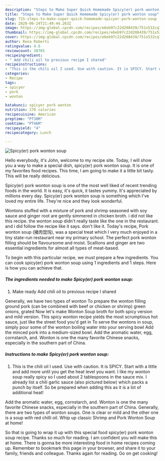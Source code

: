 ```yaml
---
description: "Steps to Make Super Quick Homemade Spicy(er) pork wonton soup"
title: "Steps to Make Super Quick Homemade Spicy(er) pork wonton soup"
slug: 715-steps-to-make-super-quick-homemade-spicyer-pork-wonton-soup
date: 2020-06-24T21:49:44.263Z
image: https://img-global.cpcdn.com/recipes/e6eb97c22d208439/751x532cq70/spicyer-pork-wonton-soup-recipe-main-photo.jpg
thumbnail: https://img-global.cpcdn.com/recipes/e6eb97c22d208439/751x532cq70/spicyer-pork-wonton-soup-recipe-main-photo.jpg
cover: https://img-global.cpcdn.com/recipes/e6eb97c22d208439/751x532cq70/spicyer-pork-wonton-soup-recipe-main-photo.jpg
author: Rena Roberts
ratingvalue: 4.6
reviewcount: 38765
recipeingredient:
- " Add chili oil to previous recipe I shared"
recipeinstructions:
- "This is the chili oil I used. Use with caution. It is SPICY. Start with a little and add more until you get the heat level you want. I like my wonton soup really spicy so I used about 2 tablespoons in the sauce mix. I already list a chili garlic sauce (also pictured below) which packs a punch by itself. So be prepared when adding this as it is a lot of additional heat!"
categories:
- Recipe
tags:
- spicyer
- pork
- wonton

katakunci: spicyer pork wonton 
nutrition: 278 calories
recipecuisine: American
preptime: "PT30M"
cooktime: "PT46M"
recipeyield: "4"
recipecategory: Lunch

---
```



![Spicy(er) pork wonton soup](https://img-global.cpcdn.com/recipes/e6eb97c22d208439/751x532cq70/spicyer-pork-wonton-soup-recipe-main-photo.jpg)

Hello everybody, it's John, welcome to my recipe site. Today, I will show you a way to make a special dish, spicy(er) pork wonton soup. It is one of my favorites food recipes. This time, I am going to make it a little bit tasty. This will be really delicious.

Spicy(er) pork wonton soup is one of the most well liked of recent trending foods in the world. It is easy, it's quick, it tastes yummy. It's appreciated by millions every day. Spicy(er) pork wonton soup is something which I've loved my entire life. They're nice and they look wonderful.

Wontons stuffed with a mixture of pork and shrimp seasoned with soy sauce and ginger root are gently simmered in chicken broth. i did not like this recipe. the wonton soup didn&#39;t really taste like the one in the restaurant. and i did follow the recipe like it says. don&#39;t like it. Today&#39;s recipe, Pork wonton soup (猪肉馄饨), was a special treat which I very much enjoyed in a tiny state-run restaurant near my primary school. The perfect pork wonton filling should be flavoursome and moist. Scallions and ginger are two essential ingredients for almost all types of meat-based.


To begin with this particular recipe, we must prepare a few ingredients. You can cook spicy(er) pork wonton soup using 1 ingredients and 1 steps. Here is how you can achieve that.

<!--inarticleads1-->

##### The ingredients needed to make Spicy(er) pork wonton soup:

1. Make ready  Add chili oil to previous recipe I shared


Generally, we have two types of wonton To prepare the wonton filling ground pork (can be combined with beef or chicken or shrimp) green onions, grated Now let&#39;s make Wonton Soup broth for both spicy version and mild version. This spicy wonton recipe yields the most scrumptious hot sauce, just like the street food you&#39;d get in To serve the wontons in soup, simply pour some of the wonton boiling water into your serving bowl Add the minced pork into a medium-sized bowl. Add the aromatic water, egg, cornstarch, and. Wonton is one the many favorite Chinese snacks, especially in the southern part of China. 

<!--inarticleads2-->

##### Instructions to make Spicy(er) pork wonton soup:

1. This is the chili oil I used. Use with caution. It is SPICY. Start with a little and add more until you get the heat level you want. I like my wonton soup really spicy so I used about 2 tablespoons in the sauce mix. I already list a chili garlic sauce (also pictured below) which packs a punch by itself. So be prepared when adding this as it is a lot of additional heat!


Add the aromatic water, egg, cornstarch, and. Wonton is one the many favorite Chinese snacks, especially in the southern part of China. Generally, there are two types of wonton soups. One is clear or mild and the other one is a soup with red chilli oil. Whip up classic Shrimp and Pork Wonton Soup at home! 

So that is going to wrap it up with this special food spicy(er) pork wonton soup recipe. Thanks so much for reading. I am confident you will make this at home. There is gonna be more interesting food in home recipes coming up. Remember to bookmark this page in your browser, and share it to your family, friends and colleague. Thanks again for reading. Go on get cooking!
